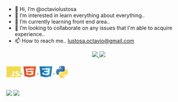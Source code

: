 - 👋 Hi, I’m @octaviolustosa
- 👀 I’m interested in learn everything about everything..
- 🌱 I’m currently learning front end area..
- 💞️ I’m looking to collaborate on any issues that I'm able to acquire experience..
- 📫 How to reach me.. lustosa.octavio@gmail.com

<!---
octaviolustosa/octaviolustosa is a ✨ special ✨ repository because its `README.md` (this file) appears on your GitHub profile.
You can click the Preview link to take a look at your changes.
--->
 
 <div align="center">
  <a href="https://github.com/octaviolustosa">
  <img height="180em" src="https://github-readme-stats.vercel.app/api?username=octaviolustosa&show_icons=true&theme=cobalt&include_all_commits=true&count_private=true"/>
  <img height="180em" src="https://github-readme-stats.vercel.app/api/top-langs/?username=octaviolustosa&layout=compact&langs_count=7&theme=cobalt"/>
</div>

<div style="display: inline_block"><br>
  <img align="center" alt="" height="30" width="40" src="https://raw.githubusercontent.com/devicons/devicon/master/icons/javascript/javascript-plain.svg">
  <img align="center" alt="" height="30" width="40" src="https://raw.githubusercontent.com/devicons/devicon/master/icons/html5/html5-original.svg">
  <img align="center" alt="" height="30" width="40" src="https://raw.githubusercontent.com/devicons/devicon/master/icons/css3/css3-original.svg">
  <img align="center" alt="" height="40" width="40" src="https://raw.githubusercontent.com/devicons/devicon/master/icons/python/python-original.svg">
</div>

##

<div>
 <a href="https://instagram.com/octavio041" target="_blank"><img src="https://img.shields.io/badge/-Instagram-%23E4405F?style=for-the-badge&logo=instagram&logoColor=white" target="_blank"></a> <a href = "mailto:augusttoctavio@gmail.com"><img src="https://img.shields.io/badge/-Gmail-%23333?style=for-the-badge&logo=gmail&logoColor=dark" target="_blank"></a>
  
</div>
